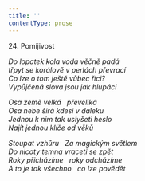 ```yaml
---
title: ''
contentType: prose
---
```


24. Pomíjivost

_Do lopatek kola voda věčně padá  
třpyt se korálově v perlách převrací  
Co lze o tom ještě vůbec říci?  
Vypůjčená slova jsou jak hlupáci_

_Osa země velká   převeliká  
Osa nebe širá kdesi v daleku  
Jednou k nim tak uslyšeti heslo  
Najít jednou klíče od věků_

_Stoupat vzhůru   Za magickým světlem  
Do nicoty temna vraceti se zpět  
Roky přicházíme   roky odcházíme  
A to je tak všechno   co lze povědět_

